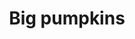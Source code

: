 ---
url: https://prdwebappstorage.blob.core.windows.net/kansaspattons/images/gallery-2009-10-18/photo00472.jpg
index: 10
title: Big pumpkins
---
